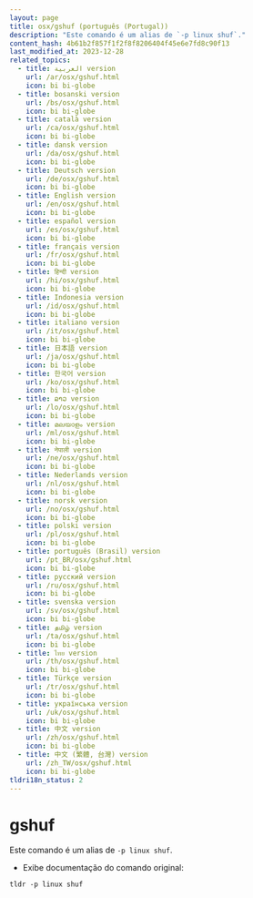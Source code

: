 ```yaml
---
layout: page
title: osx/gshuf (português (Portugal))
description: "Este comando é um alias de `-p linux shuf`."
content_hash: 4b61b2f857f1f2f8f8206404f45e6e7fd8c90f13
last_modified_at: 2023-12-28
related_topics:
  - title: العربية version
    url: /ar/osx/gshuf.html
    icon: bi bi-globe
  - title: bosanski version
    url: /bs/osx/gshuf.html
    icon: bi bi-globe
  - title: català version
    url: /ca/osx/gshuf.html
    icon: bi bi-globe
  - title: dansk version
    url: /da/osx/gshuf.html
    icon: bi bi-globe
  - title: Deutsch version
    url: /de/osx/gshuf.html
    icon: bi bi-globe
  - title: English version
    url: /en/osx/gshuf.html
    icon: bi bi-globe
  - title: español version
    url: /es/osx/gshuf.html
    icon: bi bi-globe
  - title: français version
    url: /fr/osx/gshuf.html
    icon: bi bi-globe
  - title: हिन्दी version
    url: /hi/osx/gshuf.html
    icon: bi bi-globe
  - title: Indonesia version
    url: /id/osx/gshuf.html
    icon: bi bi-globe
  - title: italiano version
    url: /it/osx/gshuf.html
    icon: bi bi-globe
  - title: 日本語 version
    url: /ja/osx/gshuf.html
    icon: bi bi-globe
  - title: 한국어 version
    url: /ko/osx/gshuf.html
    icon: bi bi-globe
  - title: ລາວ version
    url: /lo/osx/gshuf.html
    icon: bi bi-globe
  - title: മലയാളം version
    url: /ml/osx/gshuf.html
    icon: bi bi-globe
  - title: नेपाली version
    url: /ne/osx/gshuf.html
    icon: bi bi-globe
  - title: Nederlands version
    url: /nl/osx/gshuf.html
    icon: bi bi-globe
  - title: norsk version
    url: /no/osx/gshuf.html
    icon: bi bi-globe
  - title: polski version
    url: /pl/osx/gshuf.html
    icon: bi bi-globe
  - title: português (Brasil) version
    url: /pt_BR/osx/gshuf.html
    icon: bi bi-globe
  - title: русский version
    url: /ru/osx/gshuf.html
    icon: bi bi-globe
  - title: svenska version
    url: /sv/osx/gshuf.html
    icon: bi bi-globe
  - title: தமிழ் version
    url: /ta/osx/gshuf.html
    icon: bi bi-globe
  - title: ไทย version
    url: /th/osx/gshuf.html
    icon: bi bi-globe
  - title: Türkçe version
    url: /tr/osx/gshuf.html
    icon: bi bi-globe
  - title: українська version
    url: /uk/osx/gshuf.html
    icon: bi bi-globe
  - title: 中文 version
    url: /zh/osx/gshuf.html
    icon: bi bi-globe
  - title: 中文 (繁體, 台灣) version
    url: /zh_TW/osx/gshuf.html
    icon: bi bi-globe
tldri18n_status: 2
---
```

# gshuf

Este comando é um alias de `-p linux shuf`.

- Exibe documentação do comando original:

`tldr -p linux shuf`
